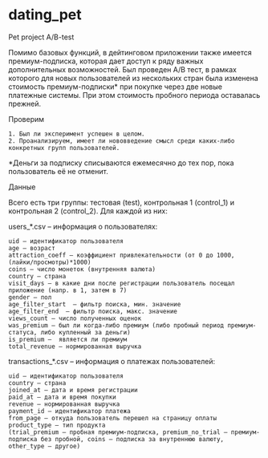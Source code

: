 # dating_pet
Pet project A/B-test

Помимо базовых функций, в дейтинговом приложении также имеется премиум-подписка, которая дает доступ к ряду важных дополнительных возможностей. Был проведен A/B тест, в рамках которого для новых пользователей из нескольких стран была изменена стоимость премиум-подписки* при покупке через две новые платежные системы. При этом стоимость пробного периода оставалась прежней.

Проверим

    1. Был ли эксперимент успешен в целом.
    2. Проанализируем, имеет ли нововведение смысл среди каких-либо конкретных групп пользователей.

*Деньги за подписку списываются ежемесячно до тех пор, пока пользователь её не отменит.

Данные

Всего есть три группы: тестовая (test), контрольная 1 (control_1) и контрольная 2 (control_2). Для каждой из них:

users_*.csv – информация о пользователях:

    uid – идентификатор пользователя
    age – возраст
    attraction_coeff – коэффициент привлекательности (от 0 до 1000, (лайки/просмотры)*1000)
    coins – число монеток (внутренняя валюта)
    country – страна  
    visit_days – в какие дни после регистрации пользователь посещал приложение (напр. в 1, затем в 7)
    gender – пол
    age_filter_start  – фильтр поиска, мин. значение 
    age_filter_end  – фильтр поиска, макс. значение 
    views_count – число полученных оценок 
    was_premium – был ли когда-либо премиум (либо пробный период премиум-статуса, либо купленный за деньги)
    is_premium –  является ли премиум
    total_revenue – нормированная выручка
     

transactions_*.csv – информация о платежах пользователей:

    uid – идентификатор пользователя
    country – страна
    joined_at – дата и время регистрации
    paid_at – дата и время покупки
    revenue – нормированная выручка
    payment_id – идентификатор платежа
    from_page – откуда пользователь перешел на страницу оплаты
    product_type – тип продукта 
    (trial_premium – пробная премиум-подписка, premium_no_trial – премиум-подписка без пробной, coins – подписка за внутреннюю валюту, other_type – другое)
    
